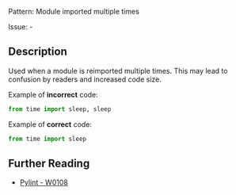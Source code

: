 Pattern: Module imported multiple times

Issue: -

## Description

Used when a module is reimported multiple times. This may lead to confusion by readers and increased code size.


Example of **incorrect** code:

```python
from time import sleep, sleep
```

Example of **correct** code:

```python
from time import sleep
```

## Further Reading

* [Pylint - W0108](http://pylint-messages.wikidot.com/messages:w0108)
